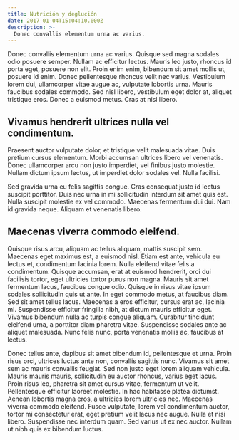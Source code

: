 ```yaml
---
title: Nutrición y deglución
date: 2017-01-04T15:04:10.000Z
description: >-
  Donec convallis elementum urna ac varius.
---
```


Donec convallis elementum urna ac varius. Quisque sed magna sodales odio posuere semper. Nullam ac efficitur lectus. Mauris leo justo, rhoncus id porta eget, posuere non elit. Proin enim enim, bibendum sit amet mollis ut, posuere id enim. Donec pellentesque rhoncus velit nec varius. Vestibulum lorem dui, ullamcorper vitae augue ac, vulputate lobortis urna. Mauris faucibus sodales commodo. Sed nisl libero, vestibulum eget dolor at, aliquet tristique eros. Donec a euismod metus. Cras at nisl libero.

## Vivamus hendrerit ultrices nulla vel condimentum. 

Praesent auctor vulputate dolor, et tristique velit malesuada vitae. Duis pretium cursus elementum. Morbi accumsan ultrices libero vel venenatis. Donec ullamcorper arcu non justo imperdiet, vel finibus justo molestie. Nullam dictum ipsum lectus, ut imperdiet dolor sodales vel. Nulla facilisi.

Sed gravida urna eu felis sagittis congue. Cras consequat justo id lectus suscipit porttitor. Duis nec urna in mi sollicitudin interdum sit amet quis est. Nulla suscipit molestie ex vel commodo. Maecenas fermentum dui dui. Nam id gravida neque. Aliquam et venenatis libero.

## Maecenas viverra commodo eleifend.

Quisque risus arcu, aliquam ac tellus aliquam, mattis suscipit sem. Maecenas eget maximus est, a euismod nisl. Etiam est ante, vehicula eu lectus et, condimentum lacinia lorem. Nulla eleifend vitae felis a condimentum. Quisque accumsan, erat at euismod hendrerit, orci dui facilisis tortor, eget ultricies tortor purus non magna. Mauris sit amet fermentum lacus, faucibus congue odio. Quisque in risus vitae ipsum sodales sollicitudin quis ut ante. In eget commodo metus, at faucibus diam. Sed sit amet tellus lacus. Maecenas a eros efficitur, cursus erat ac, lacinia mi. Suspendisse efficitur fringilla nibh, at dictum mauris efficitur eget. Vivamus bibendum nulla ac turpis congue aliquam. Curabitur tincidunt eleifend urna, a porttitor diam pharetra vitae. Suspendisse sodales ante ac aliquet malesuada. Nunc felis nunc, porta venenatis mollis ac, faucibus at lectus.

Donec tellus ante, dapibus sit amet bibendum id, pellentesque et urna. Proin risus orci, ultrices luctus ante non, convallis sagittis nunc. Vivamus sit amet sem ac mauris convallis feugiat. Sed non justo eget lorem aliquam vehicula. Mauris mauris mauris, sollicitudin eu auctor rhoncus, varius eget lacus. Proin risus leo, pharetra sit amet cursus vitae, fermentum ut velit. Pellentesque efficitur laoreet molestie. In hac habitasse platea dictumst. Aenean lobortis magna eros, a ultricies lorem ultricies nec. Maecenas viverra commodo eleifend. Fusce vulputate, lorem vel condimentum auctor, tortor mi consectetur erat, eget pretium velit lacus nec augue. Nulla et nisi libero. Suspendisse nec interdum quam. Sed varius ut ex nec auctor. Nullam ut nibh quis ex bibendum luctus.

